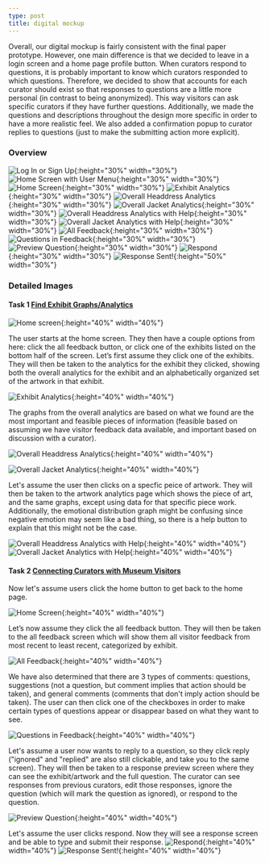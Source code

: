 ```yaml
---
type: post
title: digital mockup
--- 
```

Overall, our digital mockup is fairly consistent with the final paper prototype. However, one main difference is that we decided to leave in a login screen and a home page profile button. When curators respond to questions, it is probably important to know which curators responded to which questions. Therefore, we decided to show that accounts for each curator should exist so that responses to questions are a little more personal (in contrast to being anonymized). This way visitors can ask specific curators if they have further questions. Additionally, we made the questions and descriptions throughout the design more specific in order to have a more realistic feel. We also added a confirmation popup to curator replies to questions (just to make the submitting action more explicit). 

### Overview 

![Log In or Sign Up](/museum-experience/images/prototyping/digital_mockup/log-in.jpg.png){:height="30%" width="30%"} ![Home Screen with User Menu](/museum-experience/images/prototyping/digital_mockup/home-menu.jpg.png){:height="30%" width="30%"} ![Home Screen](/museum-experience/images/prototyping/digital_mockup/home-screen.jpg.png){:height="30%" width="30%"} ![Exhibit Analytics](/museum-experience/images/prototyping/digital_mockup/exhibit-analytics.jpg.png){:height="30%" width="30%"} ![Overall Headdress Analytics](/museum-experience/images/prototyping/digital_mockup/overall-object-analytics.png){:height="30%" width="30%"} ![Overall Jacket Analytics](/museum-experience/images/prototyping/digital_mockup/object-analytics-two.png){:height="30%" width="30%"}
![Overall Headdress Analytics with Help](/museum-experience/images/prototyping/digital_mockup/overall-object-analytics-information.png){:height="30%" width="30%"} ![Overall Jacket Analytics with Help](/museum-experience/images/prototyping/digital_mockup/object-analytics-two-information.png){:height="30%" width="30%"} ![All Feedback](/museum-experience/images/prototyping/digital_mockup/exhibits-all-responses.jpg.png){:height="30%" width="30%"} ![Questions in Feedback](/museum-experience/images/prototyping/digital_mockup/questions-all-responses.jpg.png){:height="30%" width="30%"} 
![Preview Question](/museum-experience/images/prototyping/digital_mockup/respond-ignore-question.jpg.png){:height="30%" width="30%"} ![Respond](/museum-experience/images/prototyping/digital_mockup/reply-to-question.jpg.png){:height="30%" width="30%"} ![Response Sent!](/museum-experience/images/prototyping/digital_mockup/you-replied.jpg.png){:height="50%" width="30%"}

### Detailed Images

#### Task 1 [Find Exhibit Graphs/Analytics](https://github.com/londonmeanswild/museum-experience/blob/master/_posts/2018-11-08-usability-review.md#task-1-find-exhibit-graphsanalytics)

![Home screen](/museum-experience/images/prototyping/digital_mockup/home-screen.jpg.png){:height="40%" width="40%"} 

The user starts at the home screen. They then have a couple options from here: click the all feedback button, or click one of the exhibits listed on the bottom half of the screen. Let’s first assume they click one of the exhibits. They will then be taken to the analytics for the exhibit they clicked, showing both the overall analytics for the exhibit and an alphabetically organized set of the artwork in that exhibit. 

![Exhibit Analytics](/museum-experience/images/prototyping/digital_mockup/exhibit-analytics.jpg.png){:height="40%" width="40%"} 

The graphs from the overall analytics are based on what we found are the most important and feasible pieces of information (feasible based on assuming we have visitor feedback data available, and important based on discussion with a curator). 

![Overall Headdress Analytics](/museum-experience/images/prototyping/digital_mockup/overall-object-analytics.png){:height="40%" width="40%"}

![Overall Jacket Analytics](/museum-experience/images/prototyping/digital_mockup/object-analytics-two.png){:height="40%" width="40%"}

Let's assume the user then clicks on a specfic peice of artwork. They will then be taken to the artwork analytics page which shows the piece of art, and the same graphs, except using data for that specific piece work. Additionally, the emotional distribution graph might be confusing since negative emotion may seem like a bad thing, so there is a help button to explain that this might not be the case. 

![Overall Headdress Analytics with Help](/museum-experience/images/prototyping/digital_mockup/overall-object-analytics-information.png){:height="40%" width="40%"} ![Overall Jacket Analytics with Help](/museum-experience/images/prototyping/digital_mockup/object-analytics-two-information.png){:height="40%" width="40%"}



#### Task 2 [Connecting Curators with Museum Visitors](https://github.com/londonmeanswild/museum-experience/blob/master/_posts/2018-11-08-usability-review.md#task-2-connecting-curators-with-museum-visitors)

Now let's assume users click the home button to get back to the home page. 

![Home Screen](/museum-experience/images/prototyping/digital_mockup/home-screen.jpg.png){:height="40%" width="40%"} 

Let’s now assume they click the all feedback button. They will then be taken to the all feedback screen which will show them all visitor feedback from most recent to least recent, categorized by exhibit. 

![All Feedback](/museum-experience/images/prototyping/digital_mockup/exhibits-all-responses.jpg.png){:height="40%" width="40%"}

We have also determined that there are 3 types of comments: questions, suggestions (not a question, but comment implies that action should be taken), and general comments (comments that don't imply action should be taken). The user can then click one of the checkboxes in order to make certain types of questions appear or disappear based on what they want to see. 

![Questions in Feedback](/museum-experience/images/prototyping/digital_mockup/questions-all-responses.jpg.png){:height="40%" width="40%"}

Let's assume a user now wants to reply to a question, so they click reply ("ignored" and "replied" are also still clickable, and take you to the same screen). They will then be taken to a response preview screen where they can see the exhibit/artwork and the full question. The curator can see responses from previous curators, edit those responses, ignore the question (which will mark the question as ignored), or respond to the question.

![Preview Question](/museum-experience/images/prototyping/digital_mockup/respond-ignore-question.jpg.png){:height="40%" width="40%"}

Let's assume the user clicks respond. Now they will see a response screen and be able to type and submit their response.
![Respond](/museum-experience/images/prototyping/digital_mockup/reply-to-question.jpg.png){:height="40%" width="40%"} ![Response Sent!](/museum-experience/images/prototyping/digital_mockup/you-replied.jpg.png){:height="40%" width="40%"}



